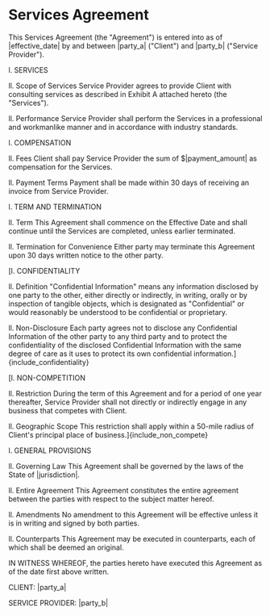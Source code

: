 # Services Agreement

This Services Agreement (the "Agreement") is entered into as of |effective_date|
by and between |party_a| ("Client") and |party_b| ("Service Provider").

l. SERVICES

ll. Scope of Services Service Provider agrees to provide Client with consulting
services as described in Exhibit A attached hereto (the "Services").

ll. Performance Service Provider shall perform the Services in a professional
and workmanlike manner and in accordance with industry standards.

l. COMPENSATION

ll. Fees Client shall pay Service Provider the sum of $|payment_amount| as
compensation for the Services.

ll. Payment Terms Payment shall be made within 30 days of receiving an invoice
from Service Provider.

l. TERM AND TERMINATION

ll. Term This Agreement shall commence on the Effective Date and shall continue
until the Services are completed, unless earlier terminated.

ll. Termination for Convenience Either party may terminate this Agreement upon
30 days written notice to the other party.

[l. CONFIDENTIALITY

ll. Definition "Confidential Information" means any information disclosed by one
party to the other, either directly or indirectly, in writing, orally or by
inspection of tangible objects, which is designated as "Confidential" or would
reasonably be understood to be confidential or proprietary.

ll. Non-Disclosure Each party agrees not to disclose any Confidential
Information of the other party to any third party and to protect the
confidentiality of the disclosed Confidential Information with the same degree
of care as it uses to protect its own confidential
information.]{include_confidentiality}

[l. NON-COMPETITION

ll. Restriction During the term of this Agreement and for a period of one year
thereafter, Service Provider shall not directly or indirectly engage in any
business that competes with Client.

ll. Geographic Scope This restriction shall apply within a 50-mile radius of
Client's principal place of business.]{include_non_compete}

l. GENERAL PROVISIONS

ll. Governing Law This Agreement shall be governed by the laws of the State of
|jurisdiction|.

ll. Entire Agreement This Agreement constitutes the entire agreement between the
parties with respect to the subject matter hereof.

ll. Amendments No amendment to this Agreement will be effective unless it is in
writing and signed by both parties.

ll. Counterparts This Agreement may be executed in counterparts, each of which
shall be deemed an original.

IN WITNESS WHEREOF, the parties hereto have executed this Agreement as of the
date first above written.

CLIENT: |party_a|

SERVICE PROVIDER: |party_b|
